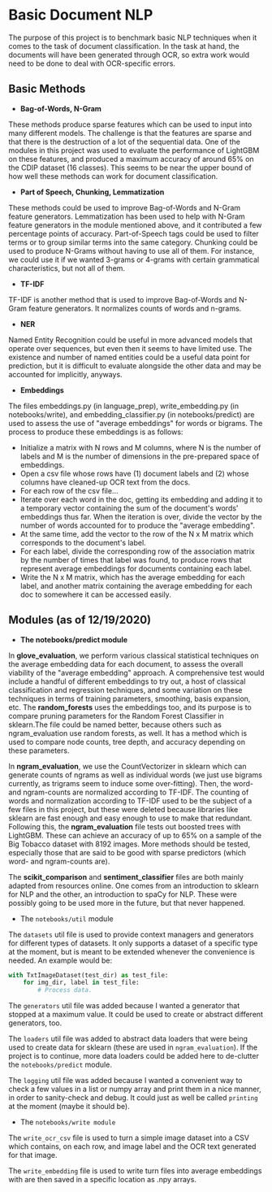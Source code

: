 # Basic Document NLP

The purpose of this project is to benchmark basic NLP techniques when it comes to the task of document classification.
In the task at hand, the documents will have been generated through OCR, so extra work would need to be done to deal 
with OCR-specific errors.

## Basic Methods

* **Bag-of-Words, N-Gram**

These methods produce sparse features which can be used to input into many different models. The challenge is that 
the features are sparse and that there is the destruction of a lot of the sequential data. One of the modules in this 
project was used to evaluate the performance of LightGBM on these features, and produced a maximum accuracy of around 
65% on the CDIP dataset (16 classes). This seems to be near the upper bound of how well these methods can work for 
document classification.

* **Part of Speech, Chunking, Lemmatization**

These methods could be used to improve Bag-of-Words and N-Gram feature generators. Lemmatization has been used to help 
with N-Gram feature generators in the module mentioned above, and it contributed a few percentage points of accuracy.
Part-of-Speech tags could be used to filter terms or to group similar terms into the same category. Chunking could 
be used to produce N-Grams without having to use all of them. For instance, we could use it if we wanted 3-grams or 
4-grams with certain grammatical characteristics, but not all of them.

* **TF-IDF**

TF-IDF is another method that is used to improve Bag-of-Words and N-Gram feature generators. It normalizes counts of 
words and n-grams.

* **NER**

Named Entity Recognition could be useful in more advanced models that operate over sequences, but even then it seems 
to have limited use. The existence and number of named entities could be a useful data point for prediction, but it 
is difficult to evaluate alongside the other data and may be accounted for implicitly, anyways.

* **Embeddings**

The files embeddings.py (in language_prep), write_embedding.py (in notebooks/write), and embedding_classifier.py (in 
notebooks/predict) are used to assess the use of "average embeddings" for words or bigrams. The process to produce 
these embeddings is as follows:
* Initialize a matrix with N rows and M columns, where N is the number of labels and M is the number of dimensions in 
the pre-prepared space of embeddings.
* Open a csv file whose rows have (1) document labels and (2) whose columns have cleaned-up OCR text from the docs.
* For each row of the csv file...
* Iterate over each word in the doc, getting its embedding and adding it to a temporary vector containing the sum of the 
document's words' embeddings thus far. When the iteration is over, divide the vector by the number of words accounted 
for to produce the "average embedding".
* At the same time, add the vector to the row of the N x M matrix which corresponds to the document's label.
* For each label, divide the corresponding row of the association matrix by the number of times that label was found, 
to produce rows that represent average embeddings for documents containing each label.
* Write the N x M matrix, which has the average embedding for each label, and another matrix containing the average 
embedding for each doc to somewhere it can be accessed easily.

## Modules (as of 12/19/2020)

* **The notebooks/predict module**

In **glove_evaluation**, we perform various classical statistical techniques on the average embedding data for each 
document, to assess the overall viability of the "average embedding" approach. A comprehensive test would include a 
handful of different embeddings to try out, a host of classical classification and regression techniques, and some 
variation on these techniques in terms of training parameters, smoothing, basis expansion, etc.
The **random_forests** uses the embeddings too, and its purpose is to compare pruning parameters for the Random Forest 
Classifier in sklearn.The file could be named better, because others such as ngram_evaluation use random forests, as 
well. It has a method which is used to compare node counts, tree depth, and accuracy depending on these parameters.

In **ngram_evaluation**, we use the CountVectorizer in sklearn which can generate counts of ngrams as well as individual 
words (we just use bigrams currently, as trigrams seem to induce some over-fitting). Then, the word- and ngram-counts 
are normalized according to TF-IDF. The counting of words and normalization according to TF-IDF used to be the subject 
of a few files in this project, but these were deleted because libraries like sklearn are fast enough and easy enough 
to use to make that redundant.
Following this, the **ngram_evaluation** file tests out boosted trees with LightGBM. These can achieve an accuracy of 
up to 65% on a sample of the Big Tobacco dataset with 8192 images. More methods should be tested, especially those that 
are said to be good with sparse predictors (which word- and ngram-counts are).

The **scikit_comparison** and **sentiment_classifier** files are both mainly adapted from resources online. One comes 
from an introduction to sklearn for NLP and the other, an introduction to spaCy for NLP. These were possibly going to 
be used more in the future, but that never happened.

* The `notebooks/util` module

The `datasets` util file is used to provide context managers and generators for different types of datasets. It only 
supports a dataset of a specific type at the moment, but is meant to be extended whenever the convenience is needed. An 
example would be:

```python
with TxtImageDataset(test_dir) as test_file:
    for img_dir, label in test_file:
        # Process data.
```

The `generators` util file was added because I wanted a generator that stopped at a maximum value. It could be used 
to create or abstract different generators, too.

The `loaders` util file was added to abstract data loaders that were being used to create data for sklearn (these 
are used in `ngram_evaluation`). If the project is to continue, more data loaders could be added here to de-clutter 
the `notebooks/predict` module.

The `logging` util file was added because I wanted a convenient way to check a few values in a list or numpy array and
print them in a nice manner, in order to sanity-check and debug. It could just as well be called `printing` at the 
moment (maybe it should be).

* The `notebooks/write module`

The `write_ocr_csv` file is used to turn a simple image dataset into a CSV which contains, on each row, and image 
label and the OCR text generated for that image.

The `write_embedding` file is used to write turn files into average embeddings with are then saved in a specific 
location as .npy arrays.

